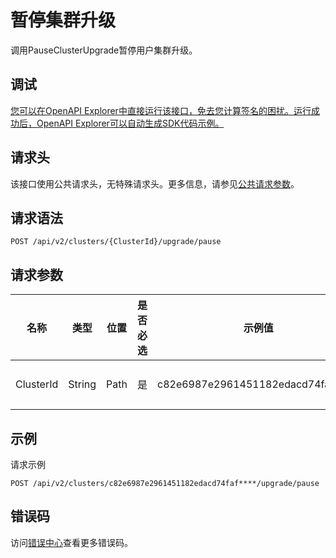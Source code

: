 # 暂停集群升级

调用PauseClusterUpgrade暂停用户集群升级。

## 调试

[您可以在OpenAPI Explorer中直接运行该接口，免去您计算签名的困扰。运行成功后，OpenAPI Explorer可以自动生成SDK代码示例。](https://api.aliyun.com/#product=CS&api=PauseClusterUpgrade&type=ROA&version=2015-12-15)

## 请求头

该接口使用公共请求头，无特殊请求头。更多信息，请参见[公共请求参数](~~167755~~)。

## 请求语法

```
POST /api/v2/clusters/{ClusterId}/upgrade/pause 
```

## 请求参数

|名称|类型|位置|是否必选|示例值|描述|
|--|--|--|----|---|--|
|ClusterId|String|Path|是|c82e6987e2961451182edacd74faf\*\*\*\*|集群ID。 |

## 示例

请求示例

```
POST /api/v2/clusters/c82e6987e2961451182edacd74faf****/upgrade/pause
```

## 错误码

访问[错误中心](https://error-center.aliyun.com/status/product/CS)查看更多错误码。

